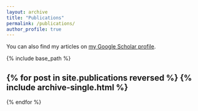 ```yaml
---
layout: archive
title: "Publications"
permalink: /publications/
author_profile: true
---
```



You can also find my articles on <a href="https://scholar.google.com/citations?user=_XrQ6rwAAAAJ&hl=en">my Google Scholar profile</a>.


{% include base_path %}

{% for post in site.publications reversed %}
  {% include archive-single.html %} 
  -------------------------------------  
{% endfor %}
